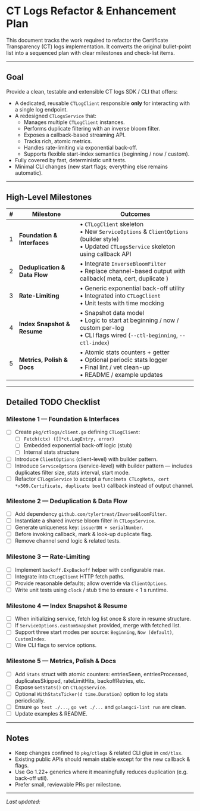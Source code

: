 # CT Logs Refactor & Enhancement Plan

This document tracks the work required to refactor the Certificate Transparency (CT) logs implementation.  It converts the original bullet-point list into a sequenced plan with clear milestones and check-list items.

---

## Goal

Provide a clean, testable and extensible CT logs SDK / CLI that offers:

* A dedicated, reusable `CTLogClient` responsible **only** for interacting with a single log endpoint.
* A redesigned `CTLogsService` that:
  * Manages multiple `CTLogClient` instances.
  * Performs duplicate filtering with an inverse bloom filter.
  * Exposes a callback-based streaming API.
  * Tracks rich, atomic metrics.
  * Handles rate-limiting via exponential back-off.
  * Supports flexible start-index semantics (beginning / now / custom).
* Fully covered by fast, deterministic unit tests.
* Minimal CLI changes (new start flags; everything else remains automatic).

---

## High-Level Milestones

| # | Milestone | Outcomes |
|---|-----------|----------|
| 1 | **Foundation & Interfaces** | • `CTLogClient` skeleton<br>• New `ServiceOptions` & `ClientOptions` (builder style)<br>• Updated `CTLogsService` skeleton using callback API |
| 2 | **Deduplication & Data Flow** | • Integrate `InverseBloomFilter`<br>• Replace channel-based output with callback( meta, cert, duplicate ) |
| 3 | **Rate-Limiting** | • Generic exponential back-off utility<br>• Integrated into `CTLogClient`<br>• Unit tests with time mocking |
| 4 | **Index Snapshot & Resume** | • Snapshot data model<br>• Logic to start at beginning / now / custom per-log<br>• CLI flags wired (`--ctl-beginning`, `--ctl-index`) |
| 5 | **Metrics, Polish & Docs** | • Atomic stats counters + getter<br>• Optional periodic stats logger<br>• Final lint / vet clean-up<br>• README / example updates |

---

## Detailed TODO Checklist

### Milestone 1 — Foundation & Interfaces

- [ ] Create `pkg/ctlogs/client.go` defining `CTLogClient`:
  - [ ] `Fetch(ctx) ([]*ct.LogEntry, error)`
  - [ ] Embedded exponential back-off logic (stub)
  - [ ] Internal stats structure
- [ ] Introduce `ClientOptions` (client-level) with builder pattern.
- [ ] Introduce `ServiceOptions` (service-level) with builder pattern — includes duplicates filter size, stats interval, start mode.
- [ ] Refactor `CTLogsService` to accept a `func(meta CTLogMeta, cert *x509.Certificate, duplicate bool)` callback instead of output channel.

### Milestone 2 — Deduplication & Data Flow

- [ ] Add dependency `github.com/tylertreat/InverseBloomFilter`.
- [ ] Instantiate a shared inverse bloom filter in `CTLogsService`.
- [ ] Generate uniqueness key: `issuerDN + serialNumber`.
- [ ] Before invoking callback, mark & look-up duplicate flag.
- [ ] Remove channel send logic & related tests.

### Milestone 3 — Rate-Limiting

- [ ] Implement `backoff.ExpBackoff` helper with configurable max.
- [ ] Integrate into `CTLogClient` HTTP fetch paths.
- [ ] Provide reasonable defaults; allow override via `ClientOptions`.
- [ ] Write unit tests using `clock` / stub time to ensure < 1 s runtime.

### Milestone 4 — Index Snapshot & Resume

- [ ] When initializing service, fetch log list once & store in resume structure.
- [ ] If `ServiceOptions.customSnapshot` provided, merge with fetched list.
- [ ] Support three start modes per source: `Beginning`, `Now (default)`, `CustomIndex`.
- [ ] Wire CLI flags to service options.

### Milestone 5 — Metrics, Polish & Docs

- [ ] Add `Stats` struct with atomic counters: entriesSeen, entriesProcessed, duplicatesSkipped, rateLimitHits, backoffRetries, etc.
- [ ] Expose `GetStats()` on `CTLogsService`.
- [ ] Optional `WithStatsTicker(d time.Duration)` option to log stats periodically.
- [ ] Ensure `go test ./...`, `go vet ./...` and `golangci-lint run` are clean.
- [ ] Update examples & README.

---

## Notes

* Keep changes confined to `pkg/ctlogs` & related CLI glue in `cmd/tlsx`.
* Existing public APIs should remain stable except for the new callback & flags.
* Use Go 1.22+ generics where it meaningfully reduces duplication (e.g. back-off util).
* Prefer small, reviewable PRs per milestone.

---

_Last updated: <!-- @AUTODATE@ -->_